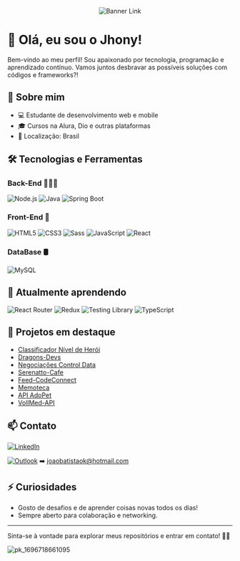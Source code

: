<p align="center">
          <img src="https://media1.giphy.com/media/v1.Y2lkPTc5MGI3NjExZXl5aGg2ZTE0N2dzNGI2czVrM2VmbXdleXY2czhlNG5rNGlpemNyZCZlcD12MV9pbnRlcm5hbF9naWZfYnlfaWQmY3Q9Zw/rMnd7B3BMASboHgVep/giphy.gif" alt="Banner Link" />
</p>


<h1>👋 Olá, eu sou o Jhony!</h1>


Bem-vindo ao meu perfil! Sou apaixonado por tecnologia, programação e aprendizado contínuo. Vamos juntos desbravar as possíveis soluções com códigos e frameworks?!

## 🚀 Sobre mim
- 💻 Estudante de desenvolvimento web e mobile
- 🎓 Cursos na Alura, Dio e outras plataformas
- 📍 Localização: Brasil

## 🛠️ Tecnologias e Ferramentas

### Back-End 👨🏻‍💻
![Node.js](https://img.shields.io/badge/Node.js-339933?logo=node.js&logoColor=white&style=for-the-badge)
  ![Java](https://img.shields.io/badge/Java-007396?logo=java&logoColor=white&style=for-the-badge)
  ![Spring Boot](https://img.shields.io/badge/Spring_Boot-6DB33F?logo=spring-boot&logoColor=white&style=for-the-badge)

### Front-End 🎨
![HTML5](https://img.shields.io/badge/HTML5-E34F26?logo=html5&logoColor=white&style=for-the-badge)
  ![CSS3](https://img.shields.io/badge/CSS3-1572B6?logo=css3&logoColor=white&style=for-the-badge)
  ![Sass](https://img.shields.io/badge/Sass-CC6699?logo=sass&logoColor=white&style=for-the-badge)
  ![JavaScript](https://img.shields.io/badge/JavaScript-F7DF1E?logo=javascript&logoColor=black&style=for-the-badge)
  ![React](https://img.shields.io/badge/React-61DAFB?logo=react&logoColor=black&style=for-the-badge)

### DataBase 🛢️
![MySQL](https://img.shields.io/badge/MySQL-4479A1?logo=mysql&logoColor=white&style=for-the-badge) 

## 🌱 Atualmente aprendendo

![React Router](https://img.shields.io/badge/React_Router-CA4245?logo=react-router&logoColor=white&style=for-the-badge)
![Redux](https://img.shields.io/badge/Redux-764ABC?logo=redux&logoColor=white&style=for-the-badge)
![Testing Library](https://img.shields.io/badge/Testing_Library-E33332?logo=testing-library&logoColor=white&style=for-the-badge)
![TypeScript](https://img.shields.io/badge/TypeScript-3178C6?logo=typescript&logoColor=white&style=for-the-badge)

## 📂 Projetos em destaque
- [Classificador Nível de Herói](https://github.com/jhony-jhon/desafio-dio-felipao)
- [Dragons-Devs](https://github.com/jhony-jhon/Dragons-Devs)
- [Negociações Control Data](https://github.com/jhony-jhon/negociacoes-control-data)
- [Serenatto-Cafe](https://github.com/jhony-jhon/serenatto-cafe)
- [Feed-CodeConnect](https://github.com/jhony-jhon/feed-codeconnect)
- [Memoteca](https://github.com/jhony-jhon/memoteca)
- [API AdoPet](https://github.com/jhony-jhon/API-AdoPet)
- [VollMed-API](https://github.com/jhony-jhon/VollMed-API---Curso-Spring-Boot-e-Java-Alura)

## 📫 Contato
[![LinkedIn](https://img.shields.io/badge/LinkedIn-0A66C2?logo=linkedin&logoColor=white&style=for-the-badge)](https://www.linkedin.com/in/jo%C3%A3o-victor-analista-desenvolvedor-linguagem-programacao-junior/)

[![Outlook](https://img.shields.io/badge/Outlook-0078D4?logo=microsoft-outlook&logoColor=white&style=for-the-badge)](mailto:joaobatistaok@hotmail.com) ➡️ joaobatistaok@hotmail.com

## ⚡ Curiosidades
- Gosto de desafios e de aprender coisas novas todos os dias!
- Sempre aberto para colaboração e networking.

---

Sinta-se à vontade para explorar meus repositórios e entrar em contato! 🙋‍♂️
          
![pk_1696718661095](https://github.com/jhony-jhon/Jhony/assets/109990934/e603c5d4-ca89-40d9-8185-0472312a8bd9) 

          
          
          
          
          


